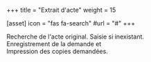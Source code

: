 +++
title = "Extrait d'acte"
weight = 15

[asset]
  icon = "fas fa-search"
  #url = "#"
+++

Recherche de l'acte original. Saisie si inexistant.
</br>Enregistrement de la demande et</br> Impression des copies demandées.
